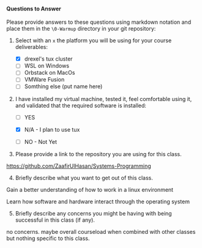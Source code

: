 #### Questions to Answer
Please provide answers to these questions using markdown notation and place them in the `\0-Warmup` directory in your git repository:

1. Select with an `x` the platform you will be using for your course deliverables:

    - [x] drexel's tux cluster
    - [ ] WSL on Windows
    - [ ] Orbstack on MacOs
    - [ ] VMWare Fusion
    - [ ] Somthing else (put name here)

2. I have installed my virtual machine, tested it, feel comfortable using it, and validated that the required software is installed:

    - [ ] YES
    - [x] N/A - I plan to use tux
    - [ ] NO - Not Yet


3. Please provide a link to the repository you are using for this class.

https://github.com/ZaafirUlHasan/Systems-Programming

4. Briefly describe what you want to get out of this class.

Gain a better understanding of how to work in a linux environment

Learn how software and hardware interact through the operating system

5. Briefly describe any concerns you might be having with being successful in this class (if any).

no concerns. maybe overall courseload when combined with other classes but nothing specific to this class.